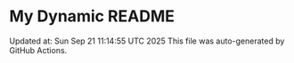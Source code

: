 # My Dynamic README
Updated at: Sun Sep 21 11:14:55 UTC 2025
This file was auto-generated by GitHub Actions.
